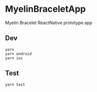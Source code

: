 # MyelinBraceletApp

Myelin Bracelet ReactNative prototype app


## Dev

```
yarn
yarn android
yarn ios
```

## Test

```
yarn test
```

